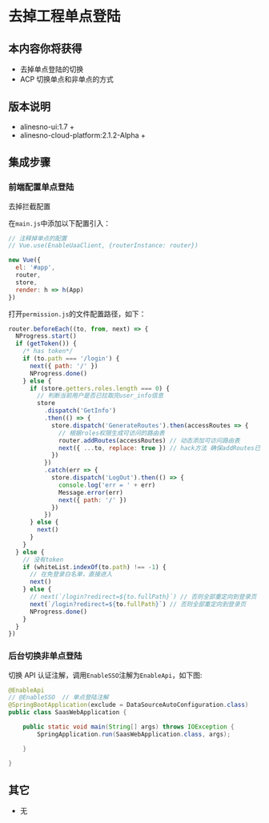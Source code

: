# 去掉工程单点登陆

## 本内容你将获得

- 去掉单点登陆的切换
- ACP 切换单点和非单点的方式

## 版本说明

- alinesno-ui:1.7 +
- alinesno-cloud-platform:2.1.2-Alpha +

## 集成步骤

### 前端配置单点登陆

去掉拦截配置

在`main.js`中添加以下配置引入：

```javascript
// 注释掉单点的配置
// Vue.use(EnableUaaClient, {routerInstance: router})

new Vue({
  el: '#app',
  router,
  store,
  render: h => h(App)
})
```

打开`permission.js`的文件配置路径，如下：

```javascript
router.beforeEach((to, from, next) => {
  NProgress.start()
  if (getToken()) {
    /* has token*/
    if (to.path === '/login') {
      next({ path: '/' })
      NProgress.done()
    } else {
      if (store.getters.roles.length === 0) {
        // 判断当前用户是否已拉取完user_info信息
        store
          .dispatch('GetInfo')
          .then(() => {
            store.dispatch('GenerateRoutes').then(accessRoutes => {
              // 根据roles权限生成可访问的路由表
              router.addRoutes(accessRoutes) // 动态添加可访问路由表
              next({ ...to, replace: true }) // hack方法 确保addRoutes已完成
            })
          })
          .catch(err => {
            store.dispatch('LogOut').then(() => {
              console.log('err = ' + err)
              Message.error(err)
              next({ path: '/' })
            })
          })
      } else {
        next()
      }
    }
  } else {
    // 没有token
    if (whiteList.indexOf(to.path) !== -1) {
      // 在免登录白名单，直接进入
      next()
    } else {
      // next(`/login?redirect=${to.fullPath}`) // 否则全部重定向到登录页
      next(`/login?redirect=${to.fullPath}`) // 否则全部重定向到登录页
      NProgress.done()
    }
  }
})
```

### 后台切换非单点登陆

切换 API 认证注解，调用`EnableSSO`注解为`EnableApi`，如下图:

```java
@EnableApi
// @EnableSSO  // 单点登陆注解
@SpringBootApplication(exclude = DataSourceAutoConfiguration.class)
public class SaasWebApplication {

	public static void main(String[] args) throws IOException {
		SpringApplication.run(SaasWebApplication.class, args);

	}

}
```

## 其它

- 无
